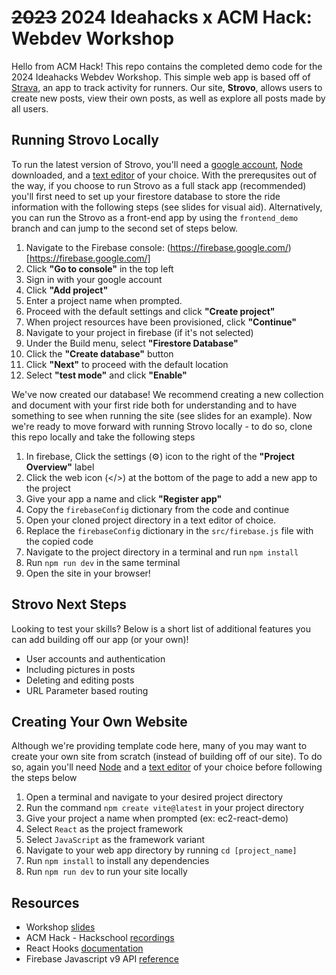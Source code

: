 # ~~2023~~ 2024 Ideahacks x ACM Hack: Webdev Workshop

Hello from ACM Hack! This repo contains the completed demo code for the 2024 Ideahacks Webdev Workshop. This simple web app is based off of [Strava](https://www.strava.com/features), an app to track activity for runners. Our site, **Strovo**, allows users to create new posts, view their own posts, as well as explore all posts made by all users.

## Running Strovo Locally

To run the latest version of Strovo, you'll need a [google account](https://accounts.google.com/signup), [Node](https://nodejs.org/) downloaded, and a [text editor](https://code.visualstudio.com/) of your choice. With the prerequsites out of the way, if you choose to run Strovo as a full stack app (recommended) you'll first need to set up your firestore database to store the ride information with the following steps (see slides for visual aid). Alternatively, you can run the Strovo as a front-end app by using the `frontend_demo` branch and can jump to the second set of steps below.

1. Navigate to the Firebase console: (https://firebase.google.com/)[https://firebase.google.com/]
2. Click **"Go to console"** in the top left
3. Sign in with your google account
4. Click **"Add project"**
5. Enter a project name when prompted. 
6. Proceed with the default settings and click **"Create project"**
7. When project resources have been provisioned, click **"Continue"**
8. Navigate to your project in firebase (if it's not selected)
9. Under the Build menu, select **"Firestore Database"**
10. Click the **"Create database"** button
11. Click **"Next"** to proceed with the default location
12. Select **"test mode"** and click **"Enable"**

We've now created our database! We recommend creating a new collection and document with your first ride both for understanding and to have something to see when running the site (see slides for an example). Now we're ready to move forward with running Strovo locally - to do so, clone this repo locally and take the following steps

1. In firebase, Click the settings (⚙️) icon to the right of the **"Project Overview"** label
2. Click the web icon (</>) at the bottom of the page to add a new app to the project
3. Give your app a name and click **"Register app"**
4. Copy the `firebaseConfig` dictionary from the code and continue 
5. Open your cloned project directory in a text editor of choice.
6. Replace the `firebaseConfig` dictionary in the `src/firebase.js` file with the copied code
7. Navigate to the project directory in a terminal and run `npm install`
8. Run `npm run dev` in the same terminal
9. Open the site in your browser!

## Strovo Next Steps

Looking to test your skills? Below is a short list of additional features you can add building off our app (or your own)!
* User accounts and authentication
* Including pictures in posts
* Deleting and editing posts
* URL Parameter based routing

## Creating Your Own Website
Although we're providing template code here, many of you may want to create your own site from scratch (instead of building off of our site). To do so, again you'll need [Node](https://nodejs.org/) and a [text editor](https://code.visualstudio.com/) of your choice before following the steps below

1. Open a terminal and navigate to your desired project directory
2. Run the command `npm create vite@latest` in your project directory
3. Give your project a name when prompted (ex: ec2-react-demo)
4. Select `React` as the project framework
5. Select `JavaScript` as the framework variant
6. Navigate to your web app directory by running `cd [project_name]`
7. Run `npm install` to install any dependencies
8. Run `npm run dev` to run your site locally

## Resources
* Workshop [slides](https://docs.google.com/presentation/d/1gRKTU0oDLORT1Plmpc9kgcj9LEOV_r4bU_qJWePc_rI/edit?usp=sharing)
* ACM Hack - Hackschool [recordings](https://firebase.google.com/docs/reference/js/firestore_) 
* React Hooks [documentation](https://react.dev/reference/react)
* Firebase Javascript v9 API [reference](https://firebase.google.com/docs/reference/js/firestore_)
